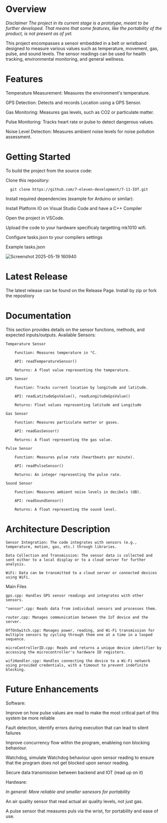 # Overview

*Disclaimer* _The project in its current stage is a prototype, meant to be further developed. That means that some features, like the portability of the product, is not present as of yet._

This project encompasses a sensor embedded in a belt or wristband designed to measure various values such as temperature, movement, gas, pulse, and sound levels. The sensor readings can be used for health tracking, environmental monitoring, and general wellness.


# Features
Temperature Measurement: Measures the environment's temperature.

GPS Detection: Detects and records Location using a GPS Sensor.

Gas Monitoring: Measures gas levels, such as CO2 or particulate matter.

Pulse Monitoring: Tracks heart rate or pulse to detect dangerous values.

Noise Level Detection: Measures ambient noise levels for noise pollution assessment.

# Getting Started

To build the project from the source code:

Clone this repository:
```
  git clone https://github.com/7-eleven-development/7-11-IOT.git
```
Install required dependencies (example for Arduino or similar):

Install Platform IO on Visual Studio Code and have a C++ Compiler

Open the project in VSCode.

Upload the code to your hardware specificaly targetting mk1010 wifi.

Configure tasks.json to your compilers settings

Example tasks.json


![Screenshot 2025-05-19 160940](https://github.com/user-attachments/assets/8f9e3b15-9e8c-424f-87b2-079376b12876)


# Latest Release

The latest release can be found on the Release Page. Install by zip or fork the repostiory

# Documentation

This section provides details on the sensor functions, methods, and expected inputs/outputs.
Available Sensors:

    Temperature Sensor

        Function: Measures temperature in °C.

        API: readTemperatureSensor()

        Returns: A float value representing the temperature.

    GPS Sensor

        Function: Tracks current location by longitude and latitude.

        API: readLatitudeGpsValue(), readLongitudeGpsValue()

        Returns: Float values representing latitude and Longitude

    Gas Sensor

        Function: Measures particulate matter or gases.

        API: readGasSensor()

        Returns: A float representing the gas value.

    Pulse Sensor

        Function: Measures pulse rate (heartbeats per minute).

        API: readPulseSensor()

        Returns: An integer representing the pulse rate.

    Sound Sensor

        Function: Measures ambient noise levels in decibels (dB).

        API: readSoundSensor()

        Returns: A float representing the sound level.

# Architecture Description

    Sensor Integration: The code integrates with sensors (e.g., temperature, motion, gas, etc.) through libraries.

    Data Collection and Transmission: The sensor data is collected and sent either to a local display or to a cloud server for further analysis.

    WiFi: Data can be transmitted to a cloud server or connected devices using WiFi.

Main Files

    gps.cpp: Handles GPS sensor readings and integrates with other sensors.

    "sensor".cpp: Reads data from individual sensors and processes them.

    router.cpp: Manages communication between the IoT device and the server.

    OffOnSwitch.cpp: Manages power, reading, and Wi-Fi transmission for multiple sensors by cycling through them one at a time in a looped sequence.

    microControllerID.cpp: Reads and returns a unique device identifier by accessing the microcontroller's hardware ID registers.

    wifiHandler.cpp: Handles connecting the device to a Wi-Fi network using provided credentials, with a timeout to prevent indefinite blocking.


# Future Enhancements
Software:

  Improve on how pulse values are read to make the most critical part of this system be more reliable
  
  Fault detection, identify errors during execution that can lead to silent failures

  Improve concurrency flow within the program, enableing non blocking behaviour.

  Watchdog, simulate Watchdog behaviour upon sensor reading to ensure that the program does not get blocked upon sensor reading.

  Secure data transmission between backend and IOT (read up on it)
  
Hardware:

  _In general: More reliable and smaller sanesors for portability_
  
  An air quality sensor that read actual air quality levels, not just gas.

  A pulse sensor that measures puls via the wrist, for portability and ease of use.

  
